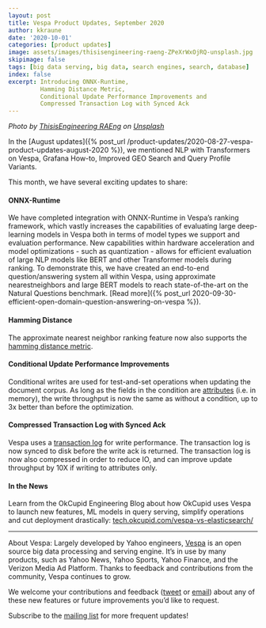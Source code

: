 ```yaml
---
layout: post
title: Vespa Product Updates, September 2020
author: kkraune
date: '2020-10-01'
categories: [product updates]
image: assets/images/thisisengineering-raeng-ZPeXrWxOjRQ-unsplash.jpg
skipimage: false
tags: [big data serving, big data, search engines, search, database]
index: false
excerpt: Introducing ONNX-Runtime,
         Hamming Distance Metric,
         Conditional Update Performance Improvements and
         Compressed Transaction Log with Synced Ack
---
```


<em>Photo by
<a href="https://unsplash.com/@thisisengineering?utm_source=unsplash&amp;utm_medium=referral&amp;utm_content=creditCopyText">
ThisisEngineering RAEng</a> on
<a href="https://unsplash.com/s/photos/technology?utm_source=unsplash&amp;utm_medium=referral&amp;utm_content=creditCopyText">
Unsplash</a></em>

In the [August updates]({% post_url /product-updates/2020-08-27-vespa-product-updates-august-2020 %}),
we mentioned NLP with Transformers on Vespa, Grafana How-to, Improved GEO Search and Query Profile Variants.

This month, we have several exciting updates to share:


#### ONNX-Runtime
We have completed integration with ONNX-Runtime in Vespa’s ranking framework,
which vastly increases the capabilities of evaluating large deep-learning models in Vespa
both in terms of model types we support and evaluation performance.
New capabilities within hardware acceleration and model optimizations - such as quantization - 
allows for efficient evaluation of large NLP models like BERT and other Transformer models during ranking.
To demonstrate this, we have created an end-to-end question/answering system all within Vespa,
using approximate nearestneighbors and large BERT models to reach state-of-the-art on the Natural Questions benchmark.
[Read more]({% post_url 2020-09-30-efficient-open-domain-question-answering-on-vespa %}). 

#### Hamming Distance
The approximate nearest neighbor ranking feature now also supports the
[hamming distance metric](https://docs.vespa.ai/documentation/reference/schema-reference.html#distance-metric).

#### Conditional Update Performance Improvements
Conditional writes are used for test-and-set operations when updating the document corpus.
As long as the fields in the condition are
[attributes](https://docs.vespa.ai/documentation/attributes.html) (i.e. in memory),
the write throughput is now the same as without a condition, up to 3x better than before the optimization.

#### Compressed Transaction Log with Synced Ack
Vespa uses a [transaction log](https://docs.vespa.ai/documentation/proton.html#transaction-log) for write performance.
The transaction log is now synced to disk before the write ack is returned.
The transaction log is now also compressed in order to reduce IO,
and can improve update throughput by 10X if writing to attributes only.

#### In the News
Learn from the OkCupid Engineering Blog about how OkCupid uses Vespa to launch new features,
ML models in query serving, simplify operations and cut deployment drastically:
[tech.okcupid.com/vespa-vs-elasticsearch/](https://tech.okcupid.com/vespa-vs-elasticsearch/) 


___
About Vespa: Largely developed by Yahoo engineers,
[Vespa](https://github.com/vespa-engine/vespa) is an open source big data processing and serving engine.
It’s in use by many products, such as Yahoo News, Yahoo Sports, Yahoo Finance, and the Verizon Media Ad Platform.
Thanks to feedback and contributions from the community, Vespa continues to grow.

We welcome your contributions and feedback ([tweet](https://twitter.com/vespaengine)
or [email](mailto:info@vespa.ai)) about any of these new features or future improvements you’d like to request.

Subscribe to the [mailing list](https://vespa.ai/mailing-list.html) for more frequent updates!
